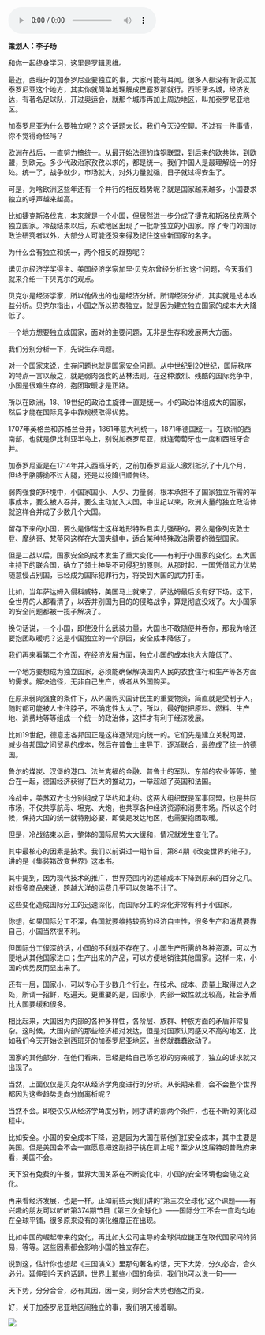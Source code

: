 <audio src="http://igetoss.cdn.igetget.com/mp3/201711/05/201711050218561574668193.mp3" controls="controls">您的浏览器不支持 audio 标签。</audio><p><b>策划人：李子旸</b></p><p>和你一起终身学习，这里是罗辑思维。</p><p>最近，西班牙的加泰罗尼亚要独立的事，大家可能有耳闻。很多人都没有听说过加泰罗尼亚这个地方，其实你就简单地理解成巴塞罗那就行。西班牙名城，经济发达，有著名足球队，开过奥运会，就那个城市再加上周边地区，叫加泰罗尼亚地区。</p><p>加泰罗尼亚为什么要独立呢？这个话题太长，我们今天没空聊。不过有一件事情，你不觉得奇怪吗？</p><p>欧洲在战后，一直努力搞统一。从最开始法德的煤钢联盟，到后来的欧共体，到欧盟，到欧元。多少代政治家孜孜以求的，都是统一。我们中国人是最理解统一的好处。统一了，战争就少，市场就大，对外力量就强，日子就过得安生了。</p><p>可是，为啥欧洲这些年还有一个并行的相反趋势呢？就是国家越来越多，小国要求独立的呼声越来越高。</p><p>比如捷克斯洛伐克，本来就是一个小国，但居然进一步分成了捷克和斯洛伐克两个独立国家。冷战结束以后，东欧地区出现了一批新独立的小国家。除了专门的国际政治研究者以外，大部分人可能还没来得及记住这些新国家的名字。</p><p>为什么会有独立和统一，两个相反的趋势呢？</p><p>诺贝尔经济学奖得主、美国经济学家加里·贝克尔曾经分析过这个问题，今天我们就来介绍一下贝克尔的观点。</p><p>贝克尔是经济学家，所以他做出的也是经济分析。所谓经济分析，其实就是成本收益分析。贝克尔指出，小国之所以热衷独立，就是因为建立独立国家的成本大大降低了。</p><p>一个地方想要独立成国家，面对的主要问题，无非是生存和发展两大方面。</p><p>我们分别分析一下，先说生存问题。</p><p>对一个国家来说，生存问题也就是国家安全问题。从中世纪到20世纪，国际秩序的特点一言以蔽之，就是弱肉强食的丛林法则。在这种激烈、残酷的国际竞争中，小国是很难生存的，抱团取暖才是正路。</p><p>所以在欧洲，18、19世纪的政治主旋律一直是统一。小的政治体组成大的国家，然后才能在国际竞争中靠规模取得优势。</p><p>1707年英格兰和苏格兰合并，1861年意大利统一，1871年德国统一。在欧洲的西南部，也就是伊比利亚半岛上，别说加泰罗尼亚，就连葡萄牙也一度和西班牙合并。</p><p>加泰罗尼亚是在1714年并入西班牙的，之前加泰罗尼亚人激烈抵抗了十几个月，但终于胳膊拗不过大腿，还是以投降归顺告终。</p><p>弱肉强食的环境中，小国家国小、人少、力量弱，根本承担不了国家独立所需的军事成本，要么被人吞并，要么主动加入大国。中世纪以来，欧洲大量的独立政治体就这样合并成了少数几个大国。</p><p>留存下来的小国，要么是像瑞士这样地形特殊且实力强硬的，要么是像列支敦士登、摩纳哥、梵蒂冈这样在大国夹缝中，适合某种特殊政治需要的微型国家。</p><p>但是二战以后，国家安全的成本发生了重大变化——有利于小国家的变化。五大国主持下的联合国，确立了领土神圣不可侵犯的原则。从那时起，一国凭借武力优势随意侵占别国，已经成为国际犯罪行为，将受到大国的武力打击。</p><p>比如，当年萨达姆入侵科威特，美国马上就来了，萨达姆最后没有好下场。这下，全世界的人都看清了，以吞并别国为目的的侵略战争，算是彻底没戏了。大小国家的安全问题都被一揽子解决了。</p><p>换句话说，一个小国，即使没什么武装力量，大国也不敢随便并吞你，那我为啥还要抱团取暖呢？这是小国独立的一个原因，安全成本降低了。</p><p>我们再来看第二个方面，在经济发展方面，独立小国的成本也大大降低了。</p><p>一个地方要想成为独立国家，必须能确保解决国内人民的衣食住行和生产等各方面的需求。解决途径，无非自己生产，或者从外国购买。</p><p>在原来弱肉强食的条件下，从外国购买国计民生的重要物资，简直就是受制于人，随时都可能被人卡住脖子，不确定性太大了。所以，最好能把原料、燃料、生产地、消费地等等组成一个统一的政治体，这样才有利于经济发展。</p><p>比如19世纪，德意志各邦国正是这样逐渐走向统一的。它们先是建立关税同盟，减少各邦国之间贸易的成本，然后在普鲁士主导下，逐渐联合，最终成了统一的德国。</p><p>鲁尔的煤炭、汉堡的港口、法兰克福的金融、普鲁士的军队、东部的农业等等，整合在一起，德国经济获得了巨大的推动力，一举超越了英国和法国。</p><p>冷战中，美苏双方也分别组成了华约和北约。这两大组织既是军事同盟，也是共同市场，不仅共享航母、坦克、大炮，也共享各种经济资源和消费市场。所以这个时候，保持大国的统一就特别必要，即使是发达地区，也需要抱团取暖。</p><p>但是，冷战结束以后，整体的国际局势大大缓和，情况就发生变化了。</p><p>其中最核心的因素是技术。我们以前讲过一期节目，第84期《改变世界的箱子》，讲的是《集装箱改变世界》这本书。</p><p>其中提到，因为现代技术的推广，世界范围内的运输成本下降到原来的百分之几。对很多商品来说，跨越大洋的运费几乎可以忽略不计了。</p><p>这些变化造成国际分工的迅速深化，而国际分工的深化非常有利于小国家。</p><p>你想，如果国际分工不深，各国就要维持较高的经济自主性，很多生产和消费要靠自己，小国当然很不利。</p><p>但国际分工很深的话，小国的不利就不存在了。小国生产所需的各种资源，可以方便地从其他国家进口；生产出来的产品，可以方便地销往其他国家。这样一来，小国的优势反而显出来了。</p><p>还有一层，国家小，可以专心于少数几个行业，在技术、成本、质量上取得过人之处，所谓一招鲜，吃遍天。更重要的是，国家小，内部一致性就比较高，社会矛盾比大国要缓和很多。</p><p>相比起来，大国因为内部的各种多样性，各阶层、族群、种族方面的矛盾非常复杂。这时候，大国内部的那些经济相对发达，但是对国家认同感又不高的地区，比如我们今天开始说到西班牙的加泰罗尼亚地区，当然就蠢蠢欲动了。</p><p>国家的其他部分，在他们看来，已经是给自己添包袱的穷亲戚了，独立的诉求就又出现了。</p><p>当然，上面仅仅是贝克尔从经济学角度进行的分析。从长期来看，会不会整个世界都因为这些趋势走向分崩离析呢？</p><p>当然不会。即使仅仅从经济学角度分析，刚才讲的那两个条件，也在不断的演化过程中。</p><p>比如安全。小国的安全成本下降，这是因为大国在帮他们扛安全成本，其中主要是美国。但是美国会不会一直愿意把这副担子挑在肩上呢？至少从这届特朗普政府来看，美国不会。</p><p>天下没有免费的午餐，世界大国关系在不断变化中，小国的安全环境也会随之变化。</p><p>再来看经济发展，也是一样。正如前些天我们讲的“第三次全球化”这个课题——有兴趣的朋友可以听听第374期节目《第三次全球化》——国际分工不会一直均匀地在全球平铺，很多原来没有的演化维度正在出现。</p><p>比如中国的崛起带来的变化，再比如大公司主导的全球供应链正在取代国家间的贸易，等等。这些因素都会影响小国的独立存在。</p><p>说到这，估计你也想起《三国演义》里那句著名的话，天下大势，分久必合，合久必分。延伸到今天的话题，世界上那些小国的命运，我们也可以说一句——</p><p>天下势，分分合合，必有其因，因一变，则分合大势也随之而变。</p><p>好，关于加泰罗尼亚地区闹独立的事，我们明天接着聊。</p><img src="https://piccdn.igetget.com/img/201711/05/201711050925390371277473.jpg" />